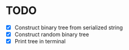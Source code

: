 # TODO

- [x] Construct binary tree from serialized string
- [x] Construct random binary tree
- [x] Print tree in terminal
